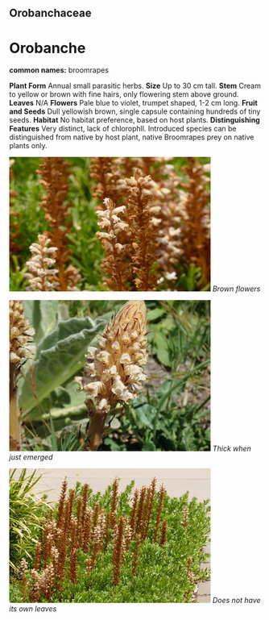 ## Orobanchaceae
# Orobanche
**common names:** broomrapes

**Plant Form** Annual small parasitic herbs. **Size** Up to 30 cm tall. **Stem** Cream to yellow or brown with fine hairs, only flowering stem above ground. **Leaves** N/A **Flowers** Pale blue to violet, trumpet shaped, 1-2 cm long. **Fruit and Seeds** Dull yellowish brown, single capsule containing hundreds of tiny seeds. **Habitat** No habitat preference, based on host plants. **Distinguishing Features** Very distinct, lack of chlorophll. Introduced species can be distinguished from native by host plant, native Broomrapes prey on native plants only.


![Brown flowers](8292_P6870802.jpg)
 *Brown flowers* 

![Thick when just emerged](1316_PA273651.jpg)
 *Thick when just emerged* 

![Does not have its own leaves](8286_P6870796.jpg)
 *Does not have its own leaves* 

